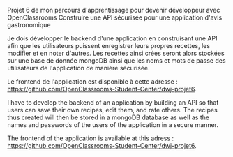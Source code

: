 Projet 6 de mon parcours d'apprentissage pour devenir développeur avec OpenClassrooms
Construire une API sécurisée pour une application d'avis gastronomique

Je dois développer le backend d'une application en construisant une API afin que les utilisateurs puissent enregistrer leurs propres recettes, les modifier et en noter d'autres. Les recettes ainsi crées seront alors stockées sur une base de donnée mongoDB ainsi que les noms et mots de passe des utilisateurs de l'application de manière sécurisée.

Le frontend de l'application est disponible à cette adresse : https://github.com/OpenClassrooms-Student-Center/dwj-projet6.

I have to develop the backend of an application by building an API so that users can save their own recipes, edit them, and rate others. The recipes thus created will then be stored in a mongoDB database as well as the names and passwords of the users of the application in a secure manner.

The frontend of the application is available at this adress : https://github.com/OpenClassrooms-Student-Center/dwj-projet6.
